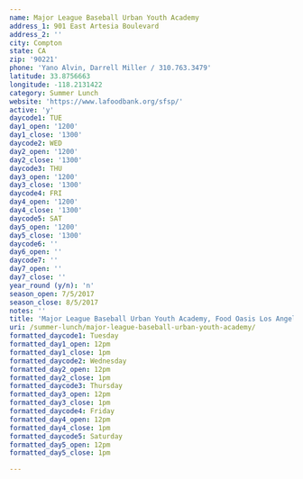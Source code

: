```yaml
---
name: Major League Baseball Urban Youth Academy
address_1: 901 East Artesia Boulevard
address_2: ''
city: Compton
state: CA
zip: '90221'
phone: 'Yano Alvin, Darrell Miller / 310.763.3479'
latitude: 33.8756663
longitude: -118.2131422
category: Summer Lunch
website: 'https://www.lafoodbank.org/sfsp/'
active: 'y'
daycode1: TUE
day1_open: '1200'
day1_close: '1300'
daycode2: WED
day2_open: '1200'
day2_close: '1300'
daycode3: THU
day3_open: '1200'
day3_close: '1300'
daycode4: FRI
day4_open: '1200'
day4_close: '1300'
daycode5: SAT
day5_open: '1200'
day5_close: '1300'
daycode6: ''
day6_open: ''
daycode7: ''
day7_open: ''
day7_close: ''
year_round (y/n): 'n'
season_open: 7/5/2017
season_close: 8/5/2017
notes: ''
title: 'Major League Baseball Urban Youth Academy, Food Oasis Los Angeles'
uri: /summer-lunch/major-league-baseball-urban-youth-academy/
formatted_daycode1: Tuesday
formatted_day1_open: 12pm
formatted_day1_close: 1pm
formatted_daycode2: Wednesday
formatted_day2_open: 12pm
formatted_day2_close: 1pm
formatted_daycode3: Thursday
formatted_day3_open: 12pm
formatted_day3_close: 1pm
formatted_daycode4: Friday
formatted_day4_open: 12pm
formatted_day4_close: 1pm
formatted_daycode5: Saturday
formatted_day5_open: 12pm
formatted_day5_close: 1pm

---
```













